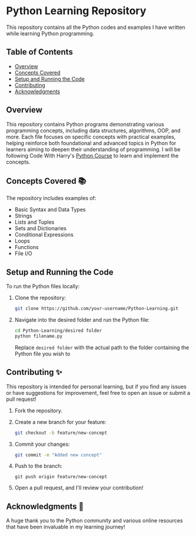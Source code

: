 # Python Learning Repository

This repository contains all the Python codes and examples I have written while learning Python programming.

## Table of Contents

- [Overview](#overview)
- [Concepts Covered](#concepts-covered-📚)
- [Setup and Running the Code](#setup-and-running-the-code)
- [Contributing](#contributing-✨)
- [Acknowledgments](#acknowledgments-👏)

## Overview

This repository contains Python programs demonstrating various programming concepts, including data structures, algorithms, OOP, and more. Each file focuses on specific concepts with practical examples, helping reinforce both foundational and advanced topics in Python for learners aiming to deepen their understanding of programming.
I will be following Code With Harry's [Python Course](https://youtu.be/UrsmFxEIp5k?si=mJSRMs7rEdKXKuUy) to learn and implement the concepts.

## Concepts Covered 📚

The repository includes examples of:

- Basic Syntax and Data Types
- Strings
- Lists and Tuples
- Sets and Dictionaries
- Conditional Expressions
- Loops
- Functions
- File I/O

## Setup and Running the Code

To run the Python files locally:

1. Clone the repository:

   ```bash
   git clone https://github.com/your-username/Python-Learning.git
   ```

2. Navigate into the desired folder and run the Python file:
   ```bash
   cd Python-Learning/desired folder
   python filename.py
   ```
   Replace `desired folder` with the actual path to the folder containing the Python file you wish to

## Contributing ✨

This repository is intended for personal learning, but if you find any issues or have suggestions for improvement, feel free to open an issue or submit a pull request!

1. Fork the repository.

2. Create a new branch for your feature:

   ```bash
   git checkout -b feature/new-concept
   ```

3. Commit your changes:

   ```bash
   git commit -m "Added new concept"
   ```

4. Push to the branch:

   ```
   git push origin feature/new-concept
   ```

5. Open a pull request, and I'll review your contribution!

## Acknowledgments 👏

A huge thank you to the Python community and various online resources that have been invaluable in my learning journey!

